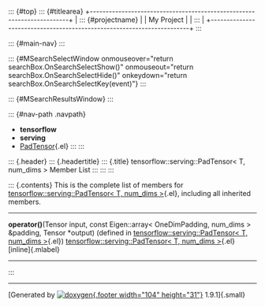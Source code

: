 ::: {#top}
::: {#titlearea}
+-----------------------------------------------------------------------+
| ::: {#projectname}                                                    |
| My Project                                                            |
| :::                                                                   |
+-----------------------------------------------------------------------+
:::

::: {#main-nav}
:::

::: {#MSearchSelectWindow onmouseover="return searchBox.OnSearchSelectShow()" onmouseout="return searchBox.OnSearchSelectHide()" onkeydown="return searchBox.OnSearchSelectKey(event)"}
:::

::: {#MSearchResultsWindow}
:::

::: {#nav-path .navpath}
-   **tensorflow**
-   **serving**
-   [PadTensor](structtensorflow_1_1serving_1_1PadTensor.html){.el}
:::
:::

::: {.header}
::: {.headertitle}
::: {.title}
tensorflow::serving::PadTensor\< T, num\_dims \> Member List
:::
:::
:::

::: {.contents}
This is the complete list of members for
[tensorflow::serving::PadTensor\< T, num\_dims
\>](structtensorflow_1_1serving_1_1PadTensor.html){.el}, including all
inherited members.

  ------------------------------------------------------------------------------------------------------------------------------------------------------------------------------------------------------------------------------ -------------------------------------------------------------------------------------------------------- -------------------
  **operator()**(Tensor input, const Eigen::array\< OneDimPadding, num\_dims \> &padding, Tensor \*output) (defined in [tensorflow::serving::PadTensor\< T, num\_dims \>](structtensorflow_1_1serving_1_1PadTensor.html){.el})   [tensorflow::serving::PadTensor\< T, num\_dims \>](structtensorflow_1_1serving_1_1PadTensor.html){.el}   [inline]{.mlabel}
  ------------------------------------------------------------------------------------------------------------------------------------------------------------------------------------------------------------------------------ -------------------------------------------------------------------------------------------------------- -------------------
:::

------------------------------------------------------------------------

[Generated by [![doxygen](doxygen.svg){.footer width="104"
height="31"}](https://www.doxygen.org/index.html) 1.9.1]{.small}
